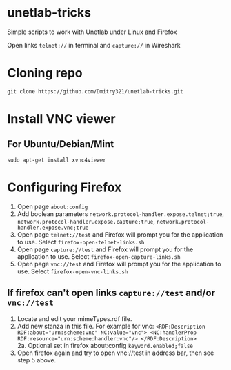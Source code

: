# unetlab-tricks
Simple scripts to work with Unetlab under Linux and Firefox

Open links `telnet://` in terminal and `capture://` in Wireshark


# Cloning repo
`git clone https://github.com/Dmitry321/unetlab-tricks.git`

# Install VNC viewer
## For Ubuntu/Debian/Mint

`sudo apt-get install xvnc4viewer`

# Configuring Firefox 
1. Open page 
`about:config`
2. Add boolean parameters
`network.protocol-handler.expose.telnet;true`,
`network.protocol-handler.expose.capture;true`,
`network.protocol-handler.expose.vnc;true`
3. Open page `telnet://test` and Firefox will prompt you for the application to use. Select `firefox-open-telnet-links.sh`
4. Open page `capture://test` and Firefox will prompt you for the application to use. Select `firefox-open-capture-links.sh`
5. Open page `vnc://test` and Firefox will prompt you for the application to use. Select `firefox-open-vnc-links.sh`

## If firefox can't open links `capture://test` and/or `vnc://test` 
1. Locate and edit your mimeTypes.rdf file.
2. Add new stanza in this file. For example for vnc:
`<RDF:Description RDF:about="urn:scheme:vnc"
                   NC:value="vnc">
    <NC:handlerProp RDF:resource="urn:scheme:handler:vnc"/>
</RDF:Description>`  
2a. Optional set in firefox about:config
`keyword.enabled;false`
3. Open firefox again and try to open vnc://test in address bar, then see step 5 above.

